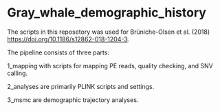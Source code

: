 # Gray_whale_demographic_history
The scripts in this reposetory was used for Brüniche-Olsen et al. (2018) https://doi.org/10.1186/s12862-018-1204-3.

The pipeline consists of three parts:

1_mapping with scripts for mapping PE reads, quality checking, and SNV calling. 

2_analyses are primarily PLINK scripts and settings.

3_msmc are demographic trajectory analyses.

